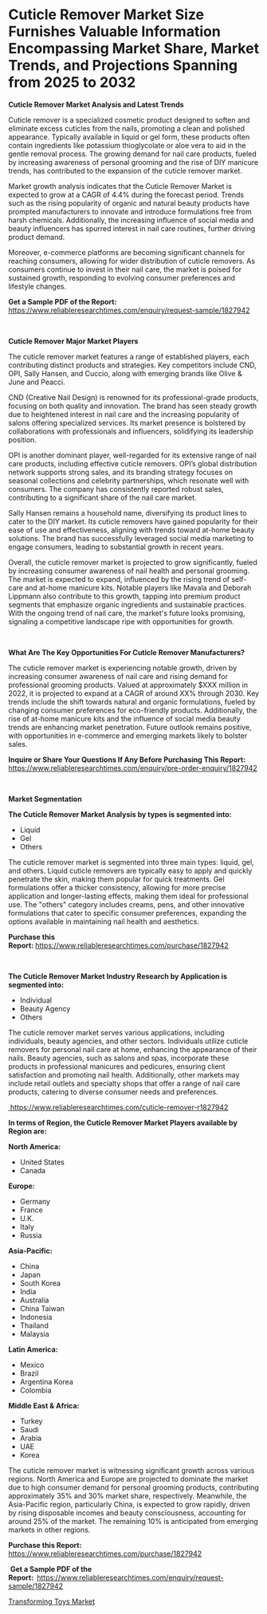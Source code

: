 <p><h1>Cuticle Remover Market Size Furnishes Valuable Information Encompassing Market Share, Market Trends, and Projections Spanning from 2025 to 2032</h1></p><p><strong>Cuticle Remover Market Analysis and Latest Trends</strong></p>
<p><p>Cuticle remover is a specialized cosmetic product designed to soften and eliminate excess cuticles from the nails, promoting a clean and polished appearance. Typically available in liquid or gel form, these products often contain ingredients like potassium thioglycolate or aloe vera to aid in the gentle removal process. The growing demand for nail care products, fueled by increasing awareness of personal grooming and the rise of DIY manicure trends, has contributed to the expansion of the cuticle remover market.</p><p>Market growth analysis indicates that the Cuticle Remover Market is expected to grow at a CAGR of 4.4% during the forecast period. Trends such as the rising popularity of organic and natural beauty products have prompted manufacturers to innovate and introduce formulations free from harsh chemicals. Additionally, the increasing influence of social media and beauty influencers has spurred interest in nail care routines, further driving product demand. </p><p>Moreover, e-commerce platforms are becoming significant channels for reaching consumers, allowing for wider distribution of cuticle removers. As consumers continue to invest in their nail care, the market is poised for sustained growth, responding to evolving consumer preferences and lifestyle changes.</p></p>
<p><strong>Get a Sample PDF of the Report:&nbsp;</strong> <a href="https://www.reliableresearchtimes.com/enquiry/request-sample/1827942?utm_campaign=2240&utm_medium=2&utm_source=Github&utm_content=ia&utm_term=07022025&utm_id=cuticle-remover">https://www.reliableresearchtimes.com/enquiry/request-sample/1827942</a></p>
<p>&nbsp;</p>
<p><strong>Cuticle Remover Major Market Players</strong></p>
<p><p>The cuticle remover market features a range of established players, each contributing distinct products and strategies. Key competitors include CND, OPI, Sally Hansen, and Cuccio, along with emerging brands like Olive & June and Peacci. </p><p>CND (Creative Nail Design) is renowned for its professional-grade products, focusing on both quality and innovation. The brand has seen steady growth due to heightened interest in nail care and the increasing popularity of salons offering specialized services. Its market presence is bolstered by collaborations with professionals and influencers, solidifying its leadership position.</p><p>OPI is another dominant player, well-regarded for its extensive range of nail care products, including effective cuticle removers. OPI’s global distribution network supports strong sales, and its branding strategy focuses on seasonal collections and celebrity partnerships, which resonate well with consumers. The company has consistently reported robust sales, contributing to a significant share of the nail care market.</p><p>Sally Hansen remains a household name, diversifying its product lines to cater to the DIY market. Its cuticle removers have gained popularity for their ease of use and effectiveness, aligning with trends toward at-home beauty solutions. The brand has successfully leveraged social media marketing to engage consumers, leading to substantial growth in recent years.</p><p>Overall, the cuticle remover market is projected to grow significantly, fueled by increasing consumer awareness of nail health and personal grooming. The market is expected to expand, influenced by the rising trend of self-care and at-home manicure kits. Notable players like Mavala and Deborah Lippmann also contribute to this growth, tapping into premium product segments that emphasize organic ingredients and sustainable practices. With the ongoing trend of nail care, the market's future looks promising, signaling a competitive landscape ripe with opportunities for growth.</p></p>
<p>&nbsp;</p>
<p><strong>What Are The Key Opportunities For Cuticle Remover Manufacturers?</strong></p>
<p><p>The cuticle remover market is experiencing notable growth, driven by increasing consumer awareness of nail care and rising demand for professional grooming products. Valued at approximately $XXX million in 2022, it is projected to expand at a CAGR of around XX% through 2030. Key trends include the shift towards natural and organic formulations, fueled by changing consumer preferences for eco-friendly products. Additionally, the rise of at-home manicure kits and the influence of social media beauty trends are enhancing market penetration. Future outlook remains positive, with opportunities in e-commerce and emerging markets likely to bolster sales.</p></p>
<p><strong>Inquire or Share Your Questions If Any Before Purchasing This Report:</strong> <a href="https://www.reliableresearchtimes.com/enquiry/pre-order-enquiry/1827942?utm_campaign=2240&utm_medium=2&utm_source=Github&utm_content=ia&utm_term=07022025&utm_id=cuticle-remover">https://www.reliableresearchtimes.com/enquiry/pre-order-enquiry/1827942</a></p>
<p>&nbsp;</p>
<p><strong>Market Segmentation</strong></p>
<p><strong>The Cuticle Remover Market Analysis by types is segmented into:</strong></p>
<p><ul><li>Liquid</li><li>Gel</li><li>Others</li></ul></p>
<p><p>The cuticle remover market is segmented into three main types: liquid, gel, and others. Liquid cuticle removers are typically easy to apply and quickly penetrate the skin, making them popular for quick treatments. Gel formulations offer a thicker consistency, allowing for more precise application and longer-lasting effects, making them ideal for professional use. The "others" category includes creams, pens, and other innovative formulations that cater to specific consumer preferences, expanding the options available in maintaining nail health and aesthetics.</p></p>
<p><strong>Purchase this Report:&nbsp;</strong><a href="https://www.reliableresearchtimes.com/purchase/1827942?utm_campaign=2240&utm_medium=2&utm_source=Github&utm_content=ia&utm_term=07022025&utm_id=cuticle-remover">https://www.reliableresearchtimes.com/purchase/1827942</a></p>
<p>&nbsp;</p>
<p><strong>The Cuticle Remover Market Industry Research by Application is segmented into:</strong></p>
<p><ul><li>Individual</li><li>Beauty Agency</li><li>Others</li></ul></p>
<p><p>The cuticle remover market serves various applications, including individuals, beauty agencies, and other sectors. Individuals utilize cuticle removers for personal nail care at home, enhancing the appearance of their nails. Beauty agencies, such as salons and spas, incorporate these products in professional manicures and pedicures, ensuring client satisfaction and promoting nail health. Additionally, other markets may include retail outlets and specialty shops that offer a range of nail care products, catering to diverse consumer needs and preferences.</p></p>
<p><a href="https://www.reliableresearchtimes.com/cuticle-remover-r1827942?utm_campaign=2240&utm_medium=2&utm_source=Github&utm_content=ia&utm_term=07022025&utm_id=cuticle-remover">&nbsp;https://www.reliableresearchtimes.com/cuticle-remover-r1827942</a></p>
<p><strong>In terms of Region, the Cuticle Remover Market Players available by Region are:</strong></p>
<p>
    <p> <strong> North America: </strong>
        <ul>
            <li>United States</li>
            <li>Canada</li>
        </ul>
        </p> 
    <p> <strong> Europe: </strong>
        <ul>
            <li>Germany</li>
            <li>France</li>
            <li>U.K.</li>
            <li>Italy</li>
            <li>Russia</li>
        </ul>
        </p> 
    <p> <strong> Asia-Pacific: </strong>
        <ul>
            <li>China</li>
            <li>Japan</li>
            <li>South Korea</li>
            <li>India</li>
            <li>Australia</li>
            <li>China Taiwan</li>
            <li>Indonesia</li>
            <li>Thailand</li>
            <li>Malaysia</li>
        </ul>
        </p> 
    <p> <strong> Latin America: </strong>
        <ul>
            <li>Mexico</li>
            <li>Brazil</li>
            <li>Argentina Korea</li>
            <li>Colombia</li>
        </ul>
        </p> 
    <p> <strong> Middle East & Africa: </strong>
        <ul>
            <li>Turkey</li>
            <li>Saudi</li>
            <li>Arabia</li>
            <li>UAE</li>
            <li>Korea</li>
        </ul>
    </p>
    </p>
<p><p>The cuticle remover market is witnessing significant growth across various regions. North America and Europe are projected to dominate the market due to high consumer demand for personal grooming products, contributing approximately 35% and 30% market share, respectively. Meanwhile, the Asia-Pacific region, particularly China, is expected to grow rapidly, driven by rising disposable incomes and beauty consciousness, accounting for around 25% of the market. The remaining 10% is anticipated from emerging markets in other regions.</p></p>
<p><strong>Purchase this Report: </strong><a href="https://www.reliableresearchtimes.com/purchase/1827942?utm_campaign=2240&utm_medium=2&utm_source=Github&utm_content=ia&utm_term=07022025&utm_id=cuticle-remover">https://www.reliableresearchtimes.com/purchase/1827942</a></p>
<p>&nbsp;<strong>Get a Sample PDF of the Report:&nbsp;&nbsp;</strong><a href="https://www.reliableresearchtimes.com/enquiry/request-sample/1827942?utm_campaign=2240&utm_medium=2&utm_source=Github&utm_content=ia&utm_term=07022025&utm_id=cuticle-remover">https://www.reliableresearchtimes.com/enquiry/request-sample/1827942</a></p>
<p><strong></strong></p>
<p><p><a href="https://github.com/stillsfloria19981/Market-Research-Report-List-1/blob/main/transforming-toys-market.md?utm_campaign=2240&utm_medium=2&utm_source=Github&utm_content=ia&utm_term=07022025&utm_id=cuticle-remover">Transforming Toys Market</a></p></p>